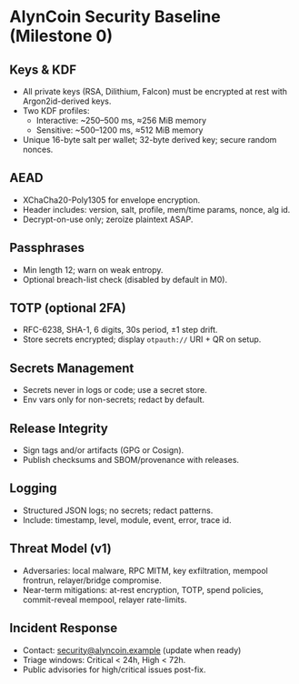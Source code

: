 # AlynCoin Security Baseline (Milestone 0)

## Keys & KDF
- All private keys (RSA, Dilithium, Falcon) must be encrypted at rest with Argon2id-derived keys.
- Two KDF profiles:
  - Interactive: ~250–500 ms, ≈256 MiB memory
  - Sensitive: ~500–1200 ms, ≈512 MiB memory
- Unique 16-byte salt per wallet; 32-byte derived key; secure random nonces.

## AEAD
- XChaCha20-Poly1305 for envelope encryption.
- Header includes: version, salt, profile, mem/time params, nonce, alg id.
- Decrypt-on-use only; zeroize plaintext ASAP.

## Passphrases
- Min length 12; warn on weak entropy.
- Optional breach-list check (disabled by default in M0).

## TOTP (optional 2FA)
- RFC-6238, SHA-1, 6 digits, 30s period, ±1 step drift.
- Store secrets encrypted; display `otpauth://` URI + QR on setup.

## Secrets Management
- Secrets never in logs or code; use a secret store.
- Env vars only for non-secrets; redact by default.

## Release Integrity
- Sign tags and/or artifacts (GPG or Cosign).
- Publish checksums and SBOM/provenance with releases.

## Logging
- Structured JSON logs; no secrets; redact patterns.
- Include: timestamp, level, module, event, error, trace id.

## Threat Model (v1)
- Adversaries: local malware, RPC MITM, key exfiltration, mempool frontrun, relayer/bridge compromise.
- Near-term mitigations: at-rest encryption, TOTP, spend policies, commit-reveal mempool, relayer rate-limits.

## Incident Response
- Contact: security@alyncoin.example (update when ready)
- Triage windows: Critical < 24h, High < 72h.
- Public advisories for high/critical issues post-fix.
